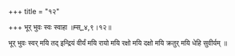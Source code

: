 +++
title = "१२"

+++
भूर् भुवः स्वः स्वाहा ॥म्स्_४,९।१२॥  
    
भूर् भुवः स्वर् मयि तद् इन्द्रियं वीर्यं मयि रायो मयि रक्षो मयि दक्षो मयि क्रतुर् मयि धेहि सुवीर्यम् ॥  
    
